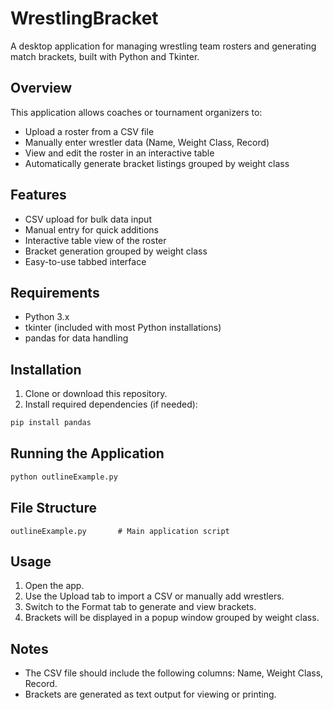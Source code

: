 # WrestlingBracket

A desktop application for managing wrestling team rosters and generating match brackets, built with Python and Tkinter.

## Overview

This application allows coaches or tournament organizers to:

- Upload a roster from a CSV file
- Manually enter wrestler data (Name, Weight Class, Record)
- View and edit the roster in an interactive table
- Automatically generate bracket listings grouped by weight class

## Features

- CSV upload for bulk data input
- Manual entry for quick additions
- Interactive table view of the roster
- Bracket generation grouped by weight class
- Easy-to-use tabbed interface

## Requirements

- Python 3.x
- tkinter (included with most Python installations)
- pandas for data handling

## Installation

1. Clone or download this repository.
2. Install required dependencies (if needed):

```bash
pip install pandas
```

## Running the Application

```bash
python outlineExample.py
```

## File Structure

```
outlineExample.py       # Main application script
```

## Usage

1. Open the app.
2. Use the Upload tab to import a CSV or manually add wrestlers.
3. Switch to the Format tab to generate and view brackets.
4. Brackets will be displayed in a popup window grouped by weight class.

## Notes

- The CSV file should include the following columns: Name, Weight Class, Record.
- Brackets are generated as text output for viewing or printing.
